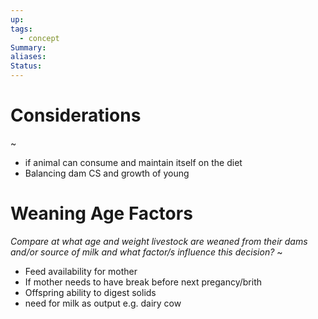 ```yaml
---
up: 
tags:
  - concept
Summary: 
aliases: 
Status:
---
```

# Considerations
~
- if animal can consume and maintain itself on the diet
- Balancing dam CS and growth of young

# Weaning Age Factors
*Compare at what age and weight livestock are weaned from their dams and/or source of milk and what factor/s influence this decision?*
~
- Feed availability for mother
- If mother needs to have break before next pregancy/brith
- Offspring ability to digest solids
- need for milk as output e.g. dairy cow